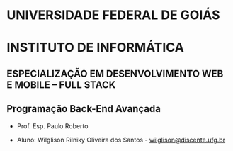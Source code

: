 # UNIVERSIDADE FEDERAL DE GOIÁS

# INSTITUTO DE INFORMÁTICA

## ESPECIALIZAÇÃO EM DESENVOLVIMENTO WEB E MOBILE – FULL STACK

## Programação Back-End Avançada

- Prof. Esp. Paulo Roberto

- Aluno: Wilglison Rilniky Oliveira dos Santos - wilglison@discente.ufg.br


